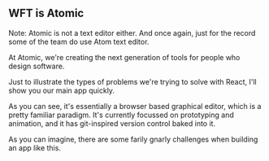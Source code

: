 ## WFT is Atomic

Note:
Atomic is not a text editor either. And once again, just for the record some of the team do use Atom text editor.

At Atomic, we're creating the next generation of tools for people who design software. 

Just to illustrate the types of problems we're trying to solve with React, I'll show you our main app quickly.

As you can see, it's essentially a browser based graphical editor, which is a pretty familiar paradigm. It's currently focussed on prototyping and animation, and it has git-inspired version control baked into it.

As you can imagine, there are some farily gnarly challenges when building an app like this.
